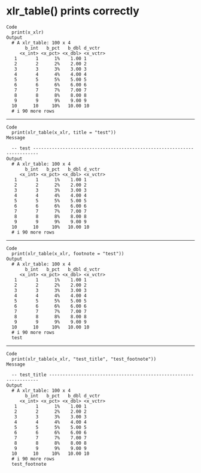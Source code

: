 # xlr_table() prints correctly

    Code
      print(x_xlr)
    Output
      # A xlr_table: 100 x 4
           b_int   b_pct   b_dbl d_vctr  
         <x_int> <x_pct> <x_dbl> <x_vctr>
       1       1      1%    1.00 1       
       2       2      2%    2.00 2       
       3       3      3%    3.00 3       
       4       4      4%    4.00 4       
       5       5      5%    5.00 5       
       6       6      6%    6.00 6       
       7       7      7%    7.00 7       
       8       8      8%    8.00 8       
       9       9      9%    9.00 9       
      10      10     10%   10.00 10      
      # i 90 more rows

---

    Code
      print(xlr_table(x_xlr, title = "test"))
    Message
      
      -- test ------------------------------------------------------------------------
    Output
      # A xlr_table: 100 x 4
           b_int   b_pct   b_dbl d_vctr  
         <x_int> <x_pct> <x_dbl> <x_vctr>
       1       1      1%    1.00 1       
       2       2      2%    2.00 2       
       3       3      3%    3.00 3       
       4       4      4%    4.00 4       
       5       5      5%    5.00 5       
       6       6      6%    6.00 6       
       7       7      7%    7.00 7       
       8       8      8%    8.00 8       
       9       9      9%    9.00 9       
      10      10     10%   10.00 10      
      # i 90 more rows

---

    Code
      print(xlr_table(x_xlr, footnote = "test"))
    Output
      # A xlr_table: 100 x 4
           b_int   b_pct   b_dbl d_vctr  
         <x_int> <x_pct> <x_dbl> <x_vctr>
       1       1      1%    1.00 1       
       2       2      2%    2.00 2       
       3       3      3%    3.00 3       
       4       4      4%    4.00 4       
       5       5      5%    5.00 5       
       6       6      6%    6.00 6       
       7       7      7%    7.00 7       
       8       8      8%    8.00 8       
       9       9      9%    9.00 9       
      10      10     10%   10.00 10      
      # i 90 more rows
      test

---

    Code
      print(xlr_table(x_xlr, "test_title", "test_footnote"))
    Message
      
      -- test_title ------------------------------------------------------------------
    Output
      # A xlr_table: 100 x 4
           b_int   b_pct   b_dbl d_vctr  
         <x_int> <x_pct> <x_dbl> <x_vctr>
       1       1      1%    1.00 1       
       2       2      2%    2.00 2       
       3       3      3%    3.00 3       
       4       4      4%    4.00 4       
       5       5      5%    5.00 5       
       6       6      6%    6.00 6       
       7       7      7%    7.00 7       
       8       8      8%    8.00 8       
       9       9      9%    9.00 9       
      10      10     10%   10.00 10      
      # i 90 more rows
      test_footnote

